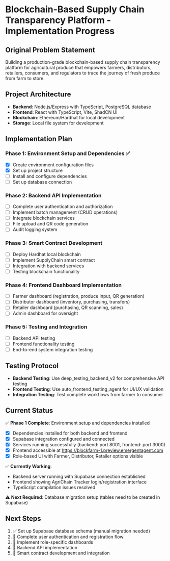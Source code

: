 # Blockchain-Based Supply Chain Transparency Platform - Implementation Progress

## Original Problem Statement
Building a production-grade blockchain-based supply chain transparency platform for agricultural produce that empowers farmers, distributors, retailers, consumers, and regulators to trace the journey of fresh produce from farm to store.

## Project Architecture
- **Backend**: Node.js/Express with TypeScript, PostgreSQL database
- **Frontend**: React with TypeScript, Vite, ShadCN UI
- **Blockchain**: Ethereum/Hardhat for local development
- **Storage**: Local file system for development

## Implementation Plan

### Phase 1: Environment Setup and Dependencies ✅
- [x] Create environment configuration files
- [x] Set up project structure
- [ ] Install and configure dependencies
- [ ] Set up database connection

### Phase 2: Backend API Implementation
- [ ] Complete user authentication and authorization
- [ ] Implement batch management (CRUD operations)
- [ ] Integrate blockchain services
- [ ] File upload and QR code generation
- [ ] Audit logging system

### Phase 3: Smart Contract Development
- [ ] Deploy Hardhat local blockchain
- [ ] Implement SupplyChain smart contract
- [ ] Integration with backend services
- [ ] Testing blockchain functionality

### Phase 4: Frontend Dashboard Implementation
- [ ] Farmer dashboard (registration, produce input, QR generation)
- [ ] Distributor dashboard (inventory, purchasing, transfers)
- [ ] Retailer dashboard (purchasing, QR scanning, sales)
- [ ] Admin dashboard for oversight

### Phase 5: Testing and Integration
- [ ] Backend API testing
- [ ] Frontend functionality testing
- [ ] End-to-end system integration testing

## Testing Protocol
- **Backend Testing**: Use deep_testing_backend_v2 for comprehensive API testing
- **Frontend Testing**: Use auto_frontend_testing_agent for UI/UX validation
- **Integration Testing**: Test complete workflows from farmer to consumer

## Current Status
✅ **Phase 1 Complete**: Environment setup and dependencies installed
- [x] Dependencies installed for both backend and frontend
- [x] Supabase integration configured and connected
- [x] Services running successfully (backend: port 8001, frontend: port 3000)
- [x] Frontend accessible at https://blockfarm-1.preview.emergentagent.com
- [x] Role-based UI with Farmer, Distributor, Retailer options visible

✅ **Currently Working**: 
- Backend server running with Supabase connection established
- Frontend showing AgriChain Tracker login/registration interface
- TypeScript compilation issues resolved

⚠️ **Next Required**: Database migration setup (tables need to be created in Supabase)

## Next Steps
1. ✅ Set up Supabase database schema (manual migration needed)
2. 🔄 Complete user authentication and registration flow
3. 🔄 Implement role-specific dashboards
4. 🔄 Backend API implementation
5. 🔄 Smart contract development and integration